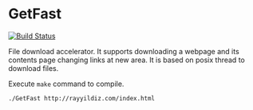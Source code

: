 # GetFast

[![Build Status](https://travis-ci.org/rayyildiz/GetFast.svg?branch=master)](https://travis-ci.org/rayyildiz/GetFast)

File download accelerator. It supports downloading a webpage and its contents page changing links at new area. It is based on posix thread to download files.


Execute ```make``` command to compile. 

```bash
./GetFast http://rayyildiz.com/index.html
```